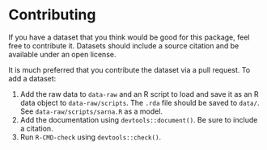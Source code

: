 # Contributing

If you have a dataset that you think would be good for this package,
feel free to contribute it. Datasets should include a source citation
and be available under an open license.

It is much preferred that you contribute the dataset via a pull request. 
To add a dataset:

1.  Add the raw data to `data-raw` and an R script to load and save it as an R data
    object to `data-raw/scripts`. The `.rda` file should be saved to `data/`.
    See `data-raw/scripts/sarna.R` as a model.
1.  Add the documentation using `devtools::document()`. Be sure to include a citation.
1.  Run `R-CMD-check` using `devtools::check()`.
